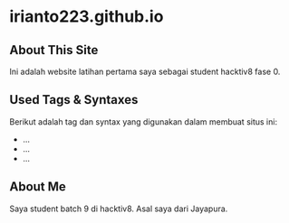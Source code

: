 # irianto223.github.io

## About This Site
Ini adalah website latihan pertama saya sebagai student hacktiv8 fase 0.

## Used Tags & Syntaxes
Berikut adalah tag dan syntax yang digunakan dalam membuat situs ini:
- ...
- ...
- ...

## About Me
Saya student batch 9 di hacktiv8. Asal saya dari Jayapura.
